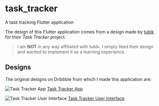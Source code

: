 # task_tracker

A task tracking Flutter application

The design of this Flutter application comes from a design made by [tubik](https://tubikstudio.com/)
for their _Task Tracker_ project.

> I am **NOT** in any way affiliated with tubik. I simply liked their design and wanted to implement
it as a learning experience. 

## Designs

The original designs on Dribbble from which I made this application are:

![Task Tracker App](https://cdn.dribbble.com/users/418188/screenshots/10178569/media/63fc9e308986624315be069b144d1344.png)
[Task Tracker App](https://dribbble.com/shots/10178569-Task-Tracker-App)

![Task Tracker User Interface](https://cdn.dribbble.com/users/418188/screenshots/10206739/media/bcb482abf978ef8713aed623c3235424.png)
[Task Tracker User Interface](https://dribbble.com/shots/10206739-Task-Tracker-User-Interface)


